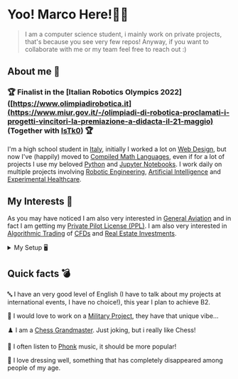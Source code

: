 # Yoo! Marco Here!👋🏻</a>&nbsp;&nbsp;&nbsp;&nbsp;

> I am a computer science student, i mainly work on private projects, that's because you see very few repos!
> Anyway, if you want to collaborate with me or my team feel free to reach out :)

## About me 🧐 

### 🏆 Finalist in the [Italian Robotics Olympics 2022]([https://www.olimpiadirobotica.it](https://www.miur.gov.it/-/olimpiadi-di-robotica-proclamati-i-progetti-vincitori-la-premiazione-a-didacta-il-21-maggio) (Together with [IsTk0](https://github.com/IsTk0)) 🏆
I'm a high school student in [Italy](https://en.wikipedia.org/wiki/Italy), initially I worked a lot on [Web Design](https://en.wikipedia.org/wiki/Web_design), but now I've (happily) moved to [Compiled Math Languages](https://www.codecademy.com/resources/blog/best-programming-languages-for-math/), even if for a lot of projects I use my beloved [Python](https://en.wikipedia.org/wiki/Python_(programming_language)) and [Jupyter Notebooks](https://en.wikipedia.org/wiki/Project_Jupyter#Jupyter_Notebook).
I work daily on multiple projects involving [Robotic Engineering](https://en.wikipedia.org/wiki/Robotics), [Artificial Intelligence](https://en.wikipedia.org/wiki/Artificial_intelligence) and [Experimental Healthcare](https://www.ukri.org/what-we-offer/browse-our-areas-of-investment-and-support/experimental-medicine/#:~:text=Experimental%20medicine%20is%20a%20broad,of%20new%20discoveries%20or%20treatments.).

## My Interests 🛫
As you may have noticed I am also very interested in [General Aviation](https://en.wikipedia.org/wiki/General_aviation) and in fact I am getting my [Private Pilot License (PPL)](https://en.wikipedia.org/wiki/Private_pilot_licence). I am also very interested in [Algorithmic Trading](https://en.wikipedia.org/wiki/Algorithmic_trading) of [CFDs](https://en.wikipedia.org/wiki/Contract_for_difference) and [Real Estate Investments](https://en.wikipedia.org/wiki/Real_estate_investing).

<details>
<summary> 
My Setup 🖥️
</summary>
<br>

My Laptop: [MSI Notebook GE66](https://www.amazon.com/MSI-GE66-Raider-Gaming-Laptop/dp/B08Z7R21ZN/ref=sr_1_1?crid=1FZO63IIYLLTU&keywords=GE66+raider+2070&qid=1644713906&sprefix=ge66+raider+2070%2Caps%2C155&sr=8-1)

CPU: [Ryzen 7 3800X](https://www.amazon.com/AMD-Ryzen-3800X-16-Thread-Processor/dp/B07SXMZLPJ/ref=sr_1_1?crid=7OW9CNFG1FK&keywords=Ryzen%2B7%2B3800X&qid=1644713648&sprefix=ryzen%2B7%2B3800%2Caps%2C193&sr=8-1&th=1)

MOBO: [Asus TUF X570 Plus](https://www.amazon.com/ASUS-TUF-X570-Plus-Motherboard-Lighting/dp/B07SXF8GY3/ref=sr_1_1?crid=3OUAWV5M1RGPI&keywords=Asus+TUF+X570+Plus&qid=1644713711&sprefix=asus+tuf+x570+plus%2Caps%2C183&sr=8-1)

VGA: ~~RTX 3080~~ (Looking for other options)

RAM: [DDR4 32GB 3600MHz](https://www.amazon.com/Corsair-Vengeance-PC4-28800-Desktop-Memory/dp/B07ZPLM1R1/ref=sr_1_3?crid=B6JR5012P7WY&keywords=DDR4+32GB+3600MHz&qid=1644713741&sprefix=%2Caps%2C159&sr=8-3)

PSU: [ASUS ROG THOR 850 W](https://www.amazon.com/Certified-Fully-Modular-Power-Supply-LiveDash/dp/B07JZLGPCB/ref=sr_1_1?crid=24BZAUVEXMGH9&keywords=asus+rog+thor+850w&qid=1644713769&sprefix=asus+rog+thor+850+w%2Caps%2C174&sr=8-1)

SSD: [M2 1TB](https://www.amazon.com/SAMSUNG-MZ-V8V1T0B-AM-980-SSD/dp/B08V83JZH4/ref=sr_1_3?crid=2LT1Z6ZXYXO2V&keywords=M2%2B1TB&qid=1644713795&sprefix=m2%2B1tb%2Caps%2C168&sr=8-3&th=1)

COOLER: [NZXT KRAKEN X53](https://www.amazon.com/NZXT-Kraken-X53-240mm-RL-KRX53-01/dp/B082DYR131/ref=sr_1_2?crid=VOSDT2Y56F3E&keywords=NZXT+KRAKEN+X53&qid=1644713819&sprefix=nzxt+kraken+x53%2Caps%2C170&sr=8-2)

CASE: [LIAN LI LANCOOL](https://www.amazon.com/Lian-Li-LAN2MRX-LANCOOL-Black/dp/B08CSQPBFJ/ref=sr_1_1?crid=GKRDTCY1PBCM&keywords=LIAN%2BLI%2BLANCOOL&qid=1644713868&sprefix=%2Caps%2C160&sr=8-1&th=1)
 
</details>

## Quick facts 💣

🔤 I have an very good level of English (I have to talk about my projects at international events, I have no choice!), this year I plan to achieve B2.

🔫 I would love to work on a [Military Project](https://it.wikipedia.org/wiki/AgustaWestland_AW129), they have that unique vibe...

♟️ I am a [Chess Grandmaster](https://en.wikipedia.org/wiki/Grandmaster_(chess)). Just joking, but i really like Chess!

🚗 I often listen to [Phonk](https://open.spotify.com/playlist/37i9dQZF1DWWY64wDtewQt) music, it should be more popular!

👔 I love dressing well, something that has completely disappeared among people of my age.
